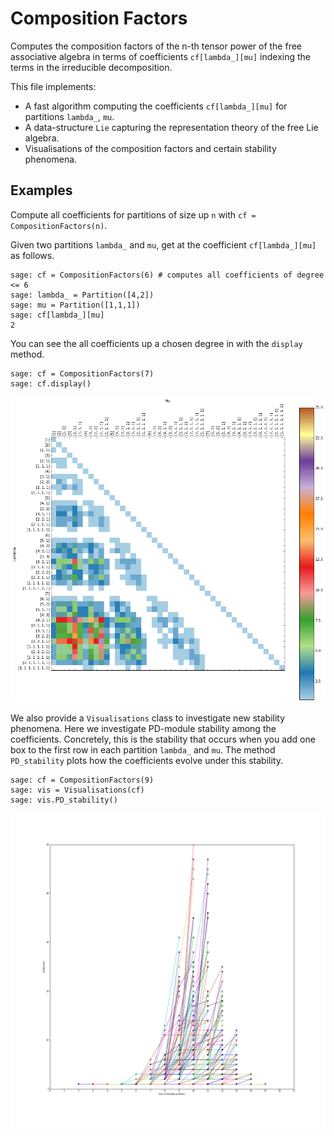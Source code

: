 # Composition Factors

Computes the composition factors of the n-th tensor power of the free
associative algebra in terms of coefficients `cf[lambda_][mu]` indexing the
terms in the irreducible decomposition.

This file implements:

- A fast algorithm computing the coefficients `cf[lambda_][mu]` for partitions `lambda_`, `mu`.
- A data-structure `Lie` capturing the representation theory of the free Lie algebra.
- Visualisations of the composition factors and certain stability phenomena.

## Examples

Compute all coefficients for partitions of size up `n` with `cf = CompositionFactors(n)`.  

Given two partitions `lambda_` and `mu`, get at the coefficient `cf[lambda_][mu]` as follows.

~~~~
sage: cf = CompositionFactors(6) # computes all coefficients of degree <= 6
sage: lambda_ = Partition([4,2])
sage: mu = Partition([1,1,1])
sage: cf[lambda_][mu]
2
~~~~

You can see the all coefficients up a chosen degree in with the `display` method.

~~~~
sage: cf = CompositionFactors(7)
sage: cf.display()
~~~~

<img src="/img/cf_7_example.png" width="750">

We also provide a `Visualisations` class to investigate new stability phenomena. Here we investigate PD-module stability among the coefficients. Concretely, this is the stability that occurs when you add one box to the first row in each partition `lambda_` and `mu`. The method `PD_stability` plots how the coefficients evolve under this stability.

~~~~
sage: cf = CompositionFactors(9)
sage: vis = Visualisations(cf)
sage: vis.PD_stability()
~~~~

<img src="/img/PD_stability_cf_degree_9.png" width="750">
